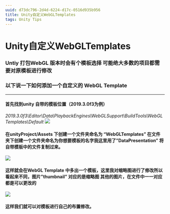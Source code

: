 ```yaml
---
uuid: d73dc796-2d4d-6224-d17c-0516d935b956
title: Unity自定义WebGLTemplates 
tags: Unity Tips
---
```

# Unity自定义WebGLTemplates
### Untiy 打包WebGL 版本时会有个模板选择 可能绝大多数的项目都需要对原模板进行修改
### 以下说一下如何添加一个自定义的 WebGL Template 
---
#### 首先找到unity 自带的模板位置（2019.3.0f3为例）
*2019.3.0f3\Editor\Data\PlaybackEngines\WebGLSupport\BuildTools\WebGLTemplates\Default*
![](1.jpg)
#### 在unityProject/Assets 下创建一个文件夹命名为 “WebGLTemplates” 在文件夹下创建一个文件夹命名为你想要模板的名字我这里用了”DataPresentation” 将自带模板中的文件复制过来。
![](2.jpg)

#### 这样就会在WebGL Template 中多出一个模板，这里我对缩略图进行了修改所以看起来不同，图片”thumbnail” 对应的是缩略图  其他的图片，在文件中一一对应都是可以更改的 
![](3.jpg)

#### 这样我们就可以对模板进行自己的布置修改。


